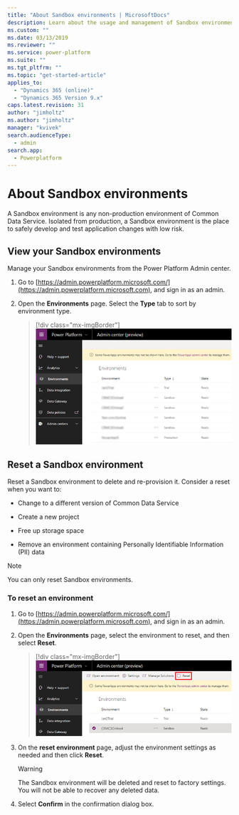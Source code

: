 ```yaml
---
title: "About Sandbox environments | MicrosoftDocs"
description: Learn about the usage and management of Sandbox environments. 
ms.custom: ""
ms.date: 03/13/2019
ms.reviewer: ""
ms.service: power-platform
ms.suite: ""
ms.tgt_pltfrm: ""
ms.topic: "get-started-article"
applies_to: 
  - "Dynamics 365 (online)"
  - "Dynamics 365 Version 9.x"
caps.latest.revision: 31
author: "jimholtz"
ms.author: "jimholtz"
manager: "kvivek"
search.audienceType: 
  - admin
search.app: 
  - Powerplatform
---
```

# About Sandbox environments

A Sandbox environment is any non-production environment of Common Data Service. Isolated from production, a Sandbox environment is the place to safely develop and test application changes with low risk.

## View your Sandbox environments  

Manage your Sandbox environments from the Power Platform Admin center.  
  
1. Go to [https://admin.powerplatform.microsoft.com/](https://admin.powerplatform.microsoft.com), and sign in as an admin.
  
2. Open the **Environments** page. Select the **Type** tab to sort by environment type.
  
   > [!div class="mx-imgBorder"] 
   > ![](media/sandbox-environments.png "Environments page")

## Reset a Sandbox environment  

Reset a Sandbox environment to delete and re-provision it. Consider a reset when you want to:  
  
- Change to a different version of Common Data Service
  
- Create a new project  
  
- Free up storage space  
  
- Remove an environment containing Personally Identifiable Information (PII) data  
  
> [!NOTE]
> You can only reset Sandbox environments.  
  
### To reset an environment  
  
1. Go to [https://admin.powerplatform.microsoft.com/](https://admin.powerplatform.microsoft.com), and sign in as an admin.
  
2. Open the **Environments** page, select the environment to reset, and then select **Reset**.

   > [!div class="mx-imgBorder"] 
   > ![](media/select-sandbox-environment.png "Select Sandbox environment and Reset")
  
3. On the **reset environment** page, adjust the environment settings as needed and then click **Reset**.  
  
   > [!WARNING]
   >  The Sandbox environment will be deleted and reset to factory settings. You will not be able to recover any deleted data.  
  
6. Select **Confirm** in the confirmation dialog box.  


